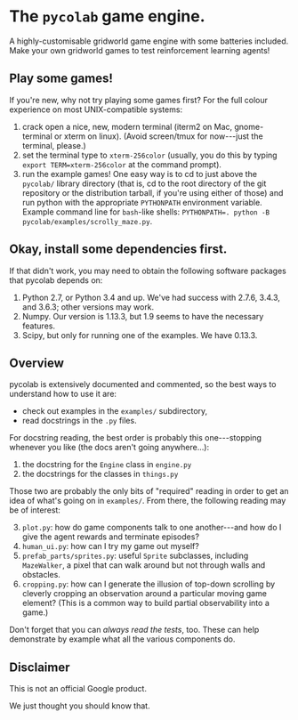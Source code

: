 # The `pycolab` game engine.

A highly-customisable gridworld game engine with some batteries included.
Make your own gridworld games to test reinforcement learning agents!

## Play some games!

If you're new, why not try playing some games first? For the full colour
experience on most UNIX-compatible systems:

  1. crack open a nice, new, modern terminal (iterm2 on Mac, gnome-terminal or
     xterm on linux). (Avoid screen/tmux for now---just the terminal, please.)
  2. set the terminal type to `xterm-256color` (usually, you do this by typing
     `export TERM=xterm-256color` at the command prompt).
  3. run the example games! One easy way is to cd to just above the `pycolab/`
     library directory (that is, cd to the root directory of the git repository
     or the distribution tarball, if you're using either of those) and run
     python with the appropriate `PYTHONPATH` environment variable. Example
     command line for `bash`-like shells:
     `PYTHONPATH=. python -B pycolab/examples/scrolly_maze.py`.

## Okay, install some dependencies first.

If that didn't work, you may need to obtain the following software packages that
pycolab depends on:

  1. Python 2.7, or Python 3.4 and up. We've had success with 2.7.6, 3.4.3, and
     3.6.3; other versions may work.
  2. Numpy. Our version is 1.13.3, but 1.9 seems to have the necessary features.
  3. Scipy, but only for running one of the examples. We have 0.13.3.

## Overview

pycolab is extensively documented and commented, so the best ways to understand
how to use it are:

  - check out examples in the `examples/` subdirectory,
  - read docstrings in the `.py` files.

For docstring reading, the best order is probably this one---stopping whenever
you like (the docs aren't going anywhere...):

  1. the docstring for the `Engine` class in `engine.py`
  2. the docstrings for the classes in `things.py`

Those two are probably the only bits of "required" reading in order to get an
idea of what's going on in `examples/`. From there, the following reading may be
of interest:

  3. `plot.py`: how do game components talk to one another---and how do I
     give the agent rewards and terminate episodes?
  4. `human_ui.py`: how can I try my game out myself?
  5. `prefab_parts/sprites.py`: useful `Sprite` subclasses, including
     `MazeWalker`, a pixel that can walk around but not through walls and
     obstacles.
  6. `cropping.py`: how can I generate the illusion of top-down scrolling by
     cleverly cropping an observation around a particular moving game element?
     (This is a common way to build partial observability into a game.)

Don't forget that you can *always read the tests*, too. These can help
demonstrate by example what all the various components do.

## Disclaimer

This is not an official Google product.

We just thought you should know that.

